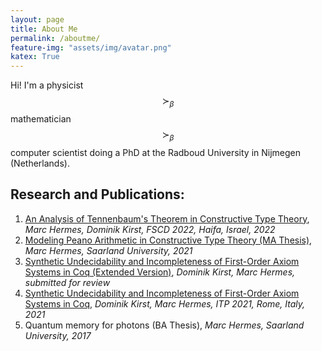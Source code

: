 ```yaml
---
layout: page
title: About Me
permalink: /aboutme/
feature-img: "assets/img/avatar.png"
katex: True
---
```


Hi! I'm a physicist $$\succ_\beta$$ mathematician $$\succ_\beta$$ computer scientist doing a PhD at the Radboud University in Nijmegen (Netherlands). 


## Research and Publications:

1. [An Analysis of Tennenbaum's Theorem in Constructive Type Theory](https://drops.dagstuhl.de/opus/volltexte/2022/16290/pdf/LIPIcs-FSCD-2022-9.pdf), *Marc Hermes, Dominik Kirst, FSCD 2022, Haifa, Israel, 2022*
2. [Modeling Peano Arithmetic in Constructive Type Theory (MA Thesis)](https://raw.githubusercontent.com/HermesMarc/Documents/main/thesis.pdf), *Marc Hermes, Saarland University, 2021*
3. [Synthetic Undecidability and Incompleteness of First-Order Axiom Systems in Coq (Extended Version)](https://www.ps.uni-saarland.de/extras/axiomatisations-ext/journal.pdf), *Dominik Kirst, Marc Hermes, submitted for review* 
4. [Synthetic Undecidability and Incompleteness of First-Order Axiom Systems in Coq](https://drops.dagstuhl.de/opus/volltexte/2021/13918/pdf/LIPIcs-ITP-2021-23.pdf), *Dominik Kirst, Marc Hermes, ITP 2021, Rome, Italy, 2021*
5. Quantum memory for photons (BA Thesis), *Marc Hermes, Saarland University, 2017*